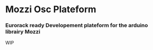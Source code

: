 # Mozzi Osc Plateform
### Eurorack ready Developement plateform for the arduino librairy Mozzi  


WIP